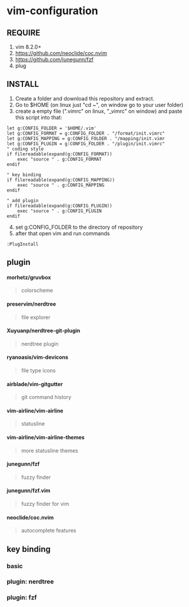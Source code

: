 # vim-configuration
## REQUIRE
1. vim 8.2.0+
2. https://github.com/neoclide/coc.nvim
3. https://github.com/junegunn/fzf
4. plug 
## INSTALL
1. Create a folder and download this repository and extract.
2. Go to $HOME (on linux just "cd ~", on window go to your user folder)
3. create a empty file (".vimrc" on linux, "_vimrc" on window) and paste this script into that:
```
let g:CONFIG_FOLDER = '$HOME/.vim'
let g:CONFIG_FORMAT = g:CONFIG_FOLDER . "/format/init.vimrc"
let g:CONFIG_MAPPING = g:CONFIG_FOLDER . "/mapping/init.vimr
let g:CONFIG_PLUGIN = g:CONFIG_FOLDER . "/plugin/init.vimrc"
" coding style
if filereadable(expand(g:CONFIG_FORMAT))
    exec "source " . g:CONFIG_FORMAT
endif

" key binding
if filereadable(expand(g:CONFIG_MAPPING))
    exec "source " . g:CONFIG_MAPPING
endif

" add plugin
if filereadable(expand(g:CONFIG_PLUGIN))
    exec "source " . g:CONFIG_PLUGIN
endif

```
4. set g:CONFIG_FOLDER to the directory of repository
5. after that open vim and run commands
```
:PlugInstall
```
## plugin
#### morhetz/gruvbox
> colorscheme
#### preservim/nerdtree
> file explorer
#### Xuyuanp/nerdtree-git-plugin
> nerdtree plugin
#### ryanoasis/vim-devicons
> file type icons
#### airblade/vim-gitgutter
> git command history
#### vim-airline/vim-airline
> statusline
#### vim-airline/vim-airline-themes
> more statusline themes
#### junegunn/fzf
> fuzzy finder
#### junegunn/fzf.vim
> fuzzy finder for vim
#### neoclide/coc.nvim
> autocomplete features
## key binding
### basic
### plugin: nerdtree
### plugin: fzf
